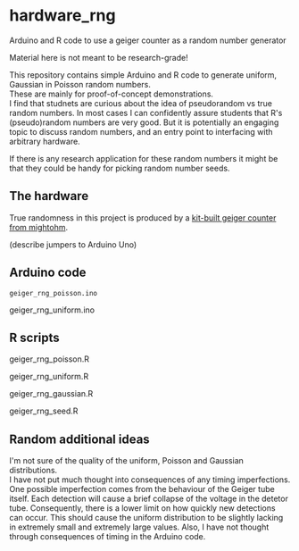 # hardware_rng
Arduino and R code to use a geiger counter as a random number generator

Material here is not meant to be research-grade!

This repository contains simple Arduino and R code to generate uniform, Gaussian in Poisson random numbers.  
These are mainly for proof-of-concept demonstrations.  
I find that studnets are curious about the idea of pseudorandom vs true random numbers.
In most cases I can confidently assure students that R's (pseudo)random numbers are very good.
But it is potentially an engaging topic to discuss random numbers, and an entry point to interfacing with arbitrary hardware.

If there is any research application for these random numbers it might be that they could be handy for picking random number seeds.

## The hardware

True randomness in this project is produced by a 
[kit-built geiger counter from mightohm](https://mightyohm.com/blog/products/geiger-counter/).

(describe jumpers to Arduino Uno)

## Arduino code

`geiger_rng_poisson.ino`

geiger_rng_uniform.ino

## R scripts

geiger_rng_poisson.R

geiger_rng_uniform.R

geiger_rng_gaussian.R

geiger_rng_seed.R

## Random additional ideas

I'm not sure of the quality of the uniform, Poisson and Gaussian distributions.  
I have not put much thought into consequences of any timing imperfections.
One possible imperfection comes from the behaviour of the Geiger tube itself.
Each detection will cause a brief collapse of the voltage in the detetor tube.
Consequently, there is a lower limit on how quickly new detections can occur.
This should cause the uniform distribution to be slightly lacking in extremely small and extremely large values.
Also, I have not thought through consequences of timing in the Arduino code.


